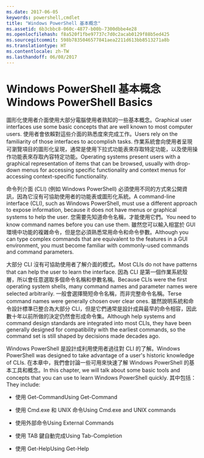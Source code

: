 ```yaml
---
ms.date: 2017-06-05
keywords: powershell,cmdlet
title: "Windows PowerShell 基本概念"
ms.assetid: 6b3cbbc8-060c-4877-b00b-7300dbbe4e28
ms.openlocfilehash: f8a520f1fbe97737c7d0c2acab0129f88b5ed425
ms.sourcegitcommit: 598b7835046577841aea2211d613bb8513271a8b
ms.translationtype: HT
ms.contentlocale: zh-TW
ms.lasthandoff: 06/08/2017
---
```

# <a name="windows-powershell-basics"></a><span data-ttu-id="17b0c-103">Windows PowerShell 基本概念</span><span class="sxs-lookup"><span data-stu-id="17b0c-103">Windows PowerShell Basics</span></span>
<span data-ttu-id="17b0c-104">圖形化使用者介面使用大部分電腦使用者熟知的一些基本概念。</span><span class="sxs-lookup"><span data-stu-id="17b0c-104">Graphical user interfaces use some basic concepts that are well known to most computer users.</span></span> <span data-ttu-id="17b0c-105">使用者會依賴對這些介面的熟悉度來完成工作。</span><span class="sxs-lookup"><span data-stu-id="17b0c-105">Users rely on the familiarity of those interfaces to accomplish tasks.</span></span> <span data-ttu-id="17b0c-106">作業系統會向使用者呈現可瀏覽項目的圖形化呈現，通常是使用下拉式功能表來存取特定功能，以及使用操作功能表來存取內容特定功能。</span><span class="sxs-lookup"><span data-stu-id="17b0c-106">Operating systems present users with a graphical representation of items that can be browsed, usually with drop-down menus for accessing specific functionality and context menus for accessing context-specific functionality.</span></span>

<span data-ttu-id="17b0c-107">命令列介面 (CLI) (例如 Windows PowerShell) 必須使用不同的方式來公開資訊，因為它沒有可協助使用者的功能表或圖形化系統。</span><span class="sxs-lookup"><span data-stu-id="17b0c-107">A command-line interface (CLI), such as Windows PowerShell, must use a different approach to expose information, because it does not have menus or graphical systems to help the user.</span></span> <span data-ttu-id="17b0c-108">您需要先知道命令名稱，才能使用它們。</span><span class="sxs-lookup"><span data-stu-id="17b0c-108">You need to know command names before you can use them.</span></span> <span data-ttu-id="17b0c-109">雖然您可以輸入相當於 GUI 環境中功能的複雜命令，但是您必須熟悉常用命令和命令參數。</span><span class="sxs-lookup"><span data-stu-id="17b0c-109">Although you can type complex commands that are equivalent to the features in a GUI environment, you must become familiar with commonly-used commands and command parameters.</span></span>

<span data-ttu-id="17b0c-110">大部分 CLI 沒有可協助使用者了解介面的模式。</span><span class="sxs-lookup"><span data-stu-id="17b0c-110">Most CLIs do not have patterns that can help the user to learn the interface.</span></span> <span data-ttu-id="17b0c-111">因為 CLI 是第一個作業系統殼層，所以會任意選取多個命令名稱和參數名稱。</span><span class="sxs-lookup"><span data-stu-id="17b0c-111">Because CLIs were the first operating system shells, many command names and parameter names were selected arbitrarily.</span></span> <span data-ttu-id="17b0c-112">一般會選擇簡短命令名稱，而非完整命令名稱。</span><span class="sxs-lookup"><span data-stu-id="17b0c-112">Terse command names were generally chosen over clear ones.</span></span> <span data-ttu-id="17b0c-113">雖然說明系統和命令設計標準已整合為大部分 CLI，但是它們通常是設計成與最早的命令相容，因此數十年以前所做的決定仍然會形成命令集。</span><span class="sxs-lookup"><span data-stu-id="17b0c-113">Although help systems and command design standards are integrated into most CLIs, they have been generally designed for compatibility with the earliest commands, so the command set is still shaped by decisions made decades ago.</span></span>

<span data-ttu-id="17b0c-114">Windows PowerShell 是設計成利用使用者過往對 CLI 的了解。</span><span class="sxs-lookup"><span data-stu-id="17b0c-114">Windows PowerShell was designed to take advantage of a user's historic knowledge of CLIs.</span></span> <span data-ttu-id="17b0c-115">在本章中，我們會討論一些可用來快速了解 Windows PowerShell 的基本工具和概念。</span><span class="sxs-lookup"><span data-stu-id="17b0c-115">In this chapter, we will talk about some basic tools and concepts that you can use to learn Windows PowerShell quickly.</span></span> <span data-ttu-id="17b0c-116">其中包括：</span><span class="sxs-lookup"><span data-stu-id="17b0c-116">They include:</span></span>

-   <span data-ttu-id="17b0c-117">使用 Get-Command</span><span class="sxs-lookup"><span data-stu-id="17b0c-117">Using Get-Command</span></span>

-   <span data-ttu-id="17b0c-118">使用 Cmd.exe 和 UNIX 命令</span><span class="sxs-lookup"><span data-stu-id="17b0c-118">Using Cmd.exe and UNIX commands</span></span>

-   <span data-ttu-id="17b0c-119">使用外部命令</span><span class="sxs-lookup"><span data-stu-id="17b0c-119">Using External Commands</span></span>

-   <span data-ttu-id="17b0c-120">使用 TAB 鍵自動完成</span><span class="sxs-lookup"><span data-stu-id="17b0c-120">Using Tab-Completion</span></span>

-   <span data-ttu-id="17b0c-121">使用 Get-Help</span><span class="sxs-lookup"><span data-stu-id="17b0c-121">Using Get-Help</span></span>

